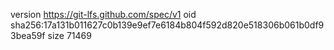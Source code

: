 version https://git-lfs.github.com/spec/v1
oid sha256:17a131b011627c0b139e9ef7e6184b804f592d820e518306b061b0df93bea59f
size 71469

